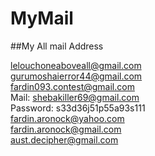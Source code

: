 # MyMail
##My All mail Address

lelouchoneaboveall@gmail.com<br>
gurumoshaierror44@gmail.com<br>
fardin093.contest@gmail.com<br>
Mail: shebakiller69@gmail.com<br>
Password: s33d36j51p55a93s111<br>
fardin.aronock@yahoo.com<br>
fardin.aronock@gmail.com<br>
aust.decipher@gmail.com<br>
